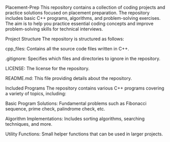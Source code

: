 Placement-Prep
This repository contains a collection of coding projects and practice solutions focused on placement preparation. The repository includes basic C++ programs, algorithms, and problem-solving exercises. The aim is to help you practice essential coding concepts and improve problem-solving skills for technical interviews.

Project Structure
The repository is structured as follows:

cpp_files: Contains all the source code files written in C++.

.gitignore: Specifies which files and directories to ignore in the repository.

LICENSE: The license for the repository.

README.md: This file providing details about the repository.

Included Programs
The repository contains various C++ programs covering a variety of topics, including:

Basic Program Solutions: Fundamental problems such as Fibonacci sequence, prime check, palindrome check, etc.

Algorithm Implementations: Includes sorting algorithms, searching techniques, and more.

Utility Functions: Small helper functions that can be used in larger projects.

